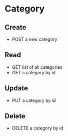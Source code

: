 # Category

## Create

- POST a new category

## Read

- GET list of all categories
- GET a category by id

## Update

- PUT a category by id

## Delete

- DELETE a category by id
